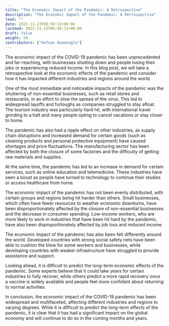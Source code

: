 ```yaml
---
title: "The Economic Impact of the Pandemic: A Retrospective"
description: "The Economic Impact of the Pandemic: A Retrospective"
lead: ""
date: 2022-11-23T08:50:12+00:00
lastmod: 2022-11-23T08:50:12+00:00
draft: false
weight: 50
contributors: ["Hafzan Osmanoglu"]
---
```


The economic impact of the COVID-19 pandemic has been unprecedented and far-reaching, with businesses shutting down and people losing their jobs or experiencing reduced income. In this blog post, we will take a retrospective look at the economic effects of the pandemic and consider how it has impacted different industries and regions around the world.

One of the most immediate and noticeable impacts of the pandemic was the shuttering of non-essential businesses, such as retail stores and restaurants, in an effort to slow the spread of the virus. This led to widespread layoffs and furloughs as companies struggled to stay afloat. The tourism industry was particularly hard hit, with international travel grinding to a halt and many people opting to cancel vacations or stay closer to home.

The pandemic has also had a ripple effect on other industries, as supply chain disruptions and increased demand for certain goods (such as cleaning products and personal protective equipment) have caused shortages and price fluctuations. The manufacturing sector has been affected by both the closure of some factories and the difficulty of getting raw materials and supplies.

At the same time, the pandemic has led to an increase in demand for certain services, such as online education and telemedicine. These industries have seen a boost as people have turned to technology to continue their studies or access healthcare from home.

The economic impact of the pandemic has not been evenly distributed, with certain groups and regions being hit harder than others. Small businesses, which often have fewer resources to weather economic downturns, have been disproportionately affected by the closure of non-essential businesses and the decrease in consumer spending. Low-income workers, who are more likely to work in industries that have been hit hard by the pandemic, have also been disproportionately affected by job loss and reduced income.

The economic impact of the pandemic has also been felt differently around the world. Developed countries with strong social safety nets have been able to cushion the blow for some workers and businesses, while developing countries with weaker infrastructure have struggled to provide assistance and support.

Looking ahead, it is difficult to predict the long-term economic effects of the pandemic. Some experts believe that it could take years for certain industries to fully recover, while others predict a more rapid recovery once a vaccine is widely available and people feel more confident about returning to normal activities.

In conclusion, the economic impact of the COVID-19 pandemic has been widespread and multifaceted, affecting different industries and regions to varying degrees. While it is difficult to predict the long-term effects of the pandemic, it is clear that it has had a significant impact on the global economy and will continue to do so in the coming months and years.
